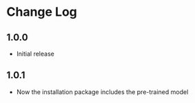 # Change Log

## 1.0.0

- Initial release

## 1.0.1

- Now the installation package includes the pre-trained model